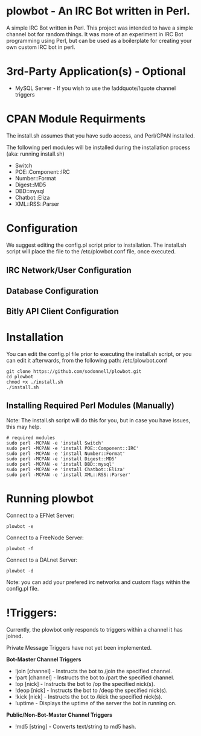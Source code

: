 # plowbot - An IRC Bot written in Perl.

A simple IRC Bot written in Perl. This project was intended to have a simple channel bot for random things. It was more of an experiment in IRC Bot programming using Perl, but can be used as a boilerplate for creating your own custom IRC bot in perl.

# 3rd-Party Application(s) - Optional

* MySQL Server - If you wish to use the !addquote/!quote channel triggers

# CPAN Module Requirments

The install.sh assumes that you have sudo access, and Perl/CPAN installed.

The following perl modules will be installed during the installation process (aka: running install.sh)

* Switch
* POE::Component::IRC
* Number::Format
* Digest::MD5
* DBD::mysql
* Chatbot::Eliza
* XML::RSS::Parser

# Configuration

We suggest editing the config.pl script prior to installation. The install.sh script will place the file to the /etc/plowbot.conf file, once executed.

## IRC Network/User Configuration
## Database Configuration
## Bitly API Client Configuration

# Installation

You can edit the config.pl file prior to executing the install.sh script, or you can edit it afterwards, from the following path: /etc/plowbot.conf
```
git clone https://github.com/sodonnell/plowbot.git
cd plowbot
chmod +x ./install.sh
./install.sh
```

## Installing Required Perl Modules (Manually)
Note: The install.sh script will do this for you, but in case you have issues, this may help.

```
# required modules
sudo perl -MCPAN -e 'install Switch'
sudo perl -MCPAN -e 'install POE::Component::IRC'
sudo perl -MCPAN -e 'install Number::Format'
sudo perl -MCPAN -e 'install Digest::MD5'
sudo perl -MCPAN -e 'install DBD::mysql'
sudo perl -MCPAN -e 'install Chatbot::Eliza'
sudo perl -MCPAN -e 'install XML::RSS::Parser'
```


# Running plowbot

Connect to a EFNet Server:

```
plowbot -e
```

Connect to a FreeNode Server:
```
plowbot -f
```

Connect to a DALnet Server:
```
plowbot -d
```

Note: you can add your prefered irc networks and custom flags within the config.pl file.

# !Triggers:

Currently, the plowbot only responds to triggers within a channel it has joined. 

Private Message Triggers have not yet been implemented.

**Bot-Master Channel Triggers**
* !join [channel] - Instructs the bot to /join the specified channel.
* !part [channel] - Instructs the bot to /part the specified channel.
* !op [nick] - Instructs the bot to /op the specified nick(s).
* !deop [nick] - Instructs the bot to /deop the specified nick(s).
* !kick [nick] - Instructs the bot to /kick the specified nick(s).
* !uptime - Displays the uptime of the server the bot in running on.

**Public/Non-Bot-Master Channel Triggers**
* !md5 [string] - Converts text/string to md5 hash.
